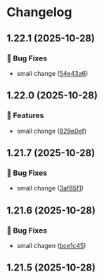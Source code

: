 # Changelog

## 1.22.1 (2025-10-28)

### 🐞 Bug Fixes

* small change ([54e43a6](https://github.com/mojipcmobila-png/release-test/commit/54e43a6e2b6fe0f3b49b0169ec2787292dad05d2))

## 1.22.0 (2025-10-28)

### 🚀 Features

* small change ([829e0ef](https://github.com/mojipcmobila-png/release-test/commit/829e0efdc55ac284cb343ac11124ad4f2f8cd3a0))

## 1.21.7 (2025-10-28)

### 🐞 Bug Fixes

* small change ([3af85f1](https://github.com/mojipcmobila-png/release-test/commit/3af85f17a7a5d366a5c05833b9b32cb36c49b723))

## 1.21.6 (2025-10-28)

### 🐞 Bug Fixes

* small chagen ([bce1c45](https://github.com/mojipcmobila-png/release-test/commit/bce1c457d341eeb83a3372d07052361d0de94f75))

## 1.21.5 (2025-10-28)
